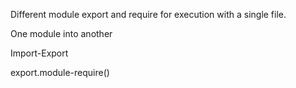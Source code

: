 Different module export and require for execution with a single file.

One module into another

Import-Export

export.module-require()
